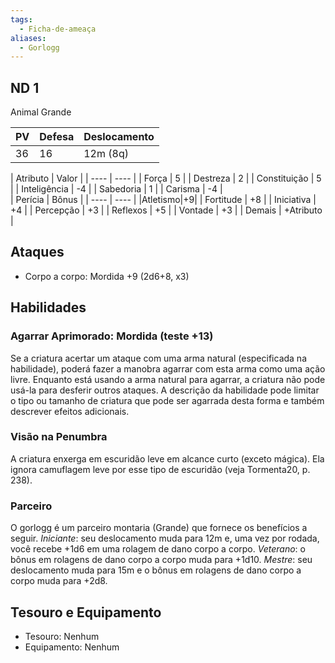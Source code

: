 ```yaml
---
tags:
  - Ficha-de-ameaça
aliases:
  - Gorlogg
---
```

## ND 1
Animal Grande

| PV | Defesa | Deslocamento |
| ---- | ---- | ---- |
| 36 | 16 | 12m (8q) |

<div markdown two-columns>
<div markdown>
| Atributo | Valor |
| ---- | ---- |
| Força | 5 |
| Destreza | 2 |
| Constituição | 5 |
| Inteligência | -4 |
| Sabedoria | 1 |
| Carisma | -4 |
</div>
<div markdown>
| Perícia | Bônus |
| ---- | ---- |
|Atletismo|+9|
| Fortitude | +8 |
| Iniciativa | +4 |
| Percepção | +3 |
| Reflexos | +5 |
| Vontade | +3 |
| Demais | +Atributo |
</div>
</div>

## Ataques
- Corpo a corpo: Mordida +9 (2d6+8, x3)

## Habilidades
### Agarrar Aprimorado: Mordida (teste +13)
Se a criatura acertar um ataque com uma arma natural (especificada na habilidade), poderá fazer a
manobra agarrar com esta arma como uma ação livre. Enquanto está usando a arma natural para agarrar, a criatura não pode usá-la para desferir outros ataques. A descrição da habilidade pode limitar o tipo ou tamanho de criatura que pode ser agarrada desta forma e também descrever efeitos adicionais.

### Visão na Penumbra
A criatura enxerga em escuridão leve em alcance curto (exceto mágica). Ela ignora camuflagem leve por esse tipo de escuridão (veja Tormenta20, p. 238).

### Parceiro
O gorlogg é um parceiro montaria (Grande) que fornece os benefícios a seguir. *Iniciante*: seu deslocamento muda para 12m e, uma vez por rodada, você recebe +1d6 em uma rolagem de dano corpo a corpo. *Veterano*: o bônus em rolagens de dano corpo a corpo muda para +1d10. *Mestre*: seu deslocamento muda para 15m e o bônus em rolagens de dano corpo a corpo muda para +2d8.

## Tesouro e Equipamento
- Tesouro: Nenhum
- Equipamento: Nenhum
